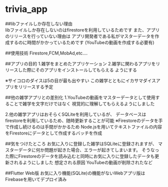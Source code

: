 # trivia_app
##libファイルしか存在しない理由  
  libファイルしか存在しないのはfirestoreを利用しているためです
  また、アプリのリリースを行っていない理由は
  アプリ開発者である私がマスターデータを作成するのに時間がかかっているためです
  (YouTubeの動画を作成する必要有)

##使用技術
  Firestore,FCM,MobAd,etc....

##アプリの目的
1.雑学をまとめたアプリケーション
2.雑学に関わるアプリをリリースした際にそのアプリをインストールしてもらえる
   ようにする

※サイコロのダイスは5の目が最も出やすい
  この雑学とともにイカサマダイスアプリをリリースする予定

##他の雑学アプリとの差別化
1.YouTubeの動画をマスターデータとして使用することで雑学を文字だけではなく
   視覚的に理解してもらえるようにしました

2.他の雑学アプリはおそらくSQLiteを利用しているが、
   データベースはfirestoreを利用しているため、随時更新することが可能
   ※Firestoreのデータを手で作成し続けるのは手間がかかるため
     Node.jsを用いてテキストファイルの内容をFirestoreにデータとして作成するバッチを作成

##気をつけたところ
   お気に入りに登録した雑学はSQLiteに登録されますが、
   マスターデータに何か問題が起きた場合、エラーが起きてしまいます。
   そうなった際にFirestoreのデータを読み込むと同時にお気に入りに登録したデータも更新されるようにしました
   想定される原因
   YouTubeの動画が削除されたなど

##Flutter Web版
  お気に入り機能(SQLite)の機能がないWebアプリ版はFirebaseを用いてデプロイ済み
